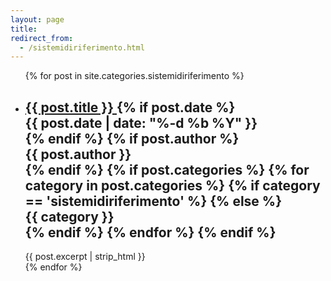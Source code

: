 ```yaml
---
layout: page
title: 
redirect_from:
  - /sistemidiriferimento.html
---
```


<!-- <div class="row"><div class="col s12 aisf darken-2 white-text" style="border-radius: 4px;"><p>Stiamo importando i post dalla vecchia piattaforma. Al momento i post più vecchi non sono ancora accessibili, ci scusiamo per il disagio.</p></div></div> -->

<!--<ul class="post-list">
  {% for post in site.articolicls %}
  <li>
    <h2>
      <a class="post-link" href="{{ post.url | prepend: site.baseurl }}">{{ post.title }}</a>
    {% if post.date %}<div class="chip"><span class="post-meta">{{ post.date | date: "%-d %b %Y" }}</span></div>{% endif %}
    {% if post.author %}<div class="chip"><span class="post-meta">{{ post.author }}</span></div>{% endif %}
    {% if post.categories %}{% for category in post.categories %}{% if category == 'articolicl' %}{% else %}<div class="chip"><span class="post-meta">{{ category }}</span></div>{% endif %}{% endfor %}{% endif %}
    </h2>
    <div class="entry-content">{{ post.excerpt | strip_html }}</div>
  </li>
  <div class="divider"></div>
  {% endfor %}
  </ul> -->

<ul class="post-list">
  {% for post in site.categories.sistemidiriferimento %}
  <li>
    <h2>
      <a class="post-link" href="{{ post.url | prepend: site.baseurl }}">
          {{ post.title }}
      </a>
    {% if post.date %}
        <div class="chip">
            <span class="post-meta">
                {{ post.date | date: "%-d %b %Y" }}
            </span>
        </div>
    {% endif %}
    {% if post.author %}
        <div class="chip">
            <span class="post-meta">
                {{ post.author }}
            </span>
        </div>
    {% endif %}
    {% if post.categories %}
        {% for category in post.categories %}
            {% if category == 'sistemidiriferimento' %}
            {% else %}
                <div class="chip">
                    <span class="post-meta">
                        {{ category }}
                    </span>
                </div>
            {% endif %}
        {% endfor %}
    {% endif %}
    </h2>
    <div class="entry-content">
        {{ post.excerpt | strip_html }}
    </div>
  </li>
  <div class="divider"></div>
  {% endfor %}
 </ul>
